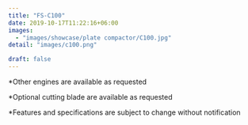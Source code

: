 ```yaml
---
title: "FS-C100"
date: 2019-10-17T11:22:16+06:00
images: 
  - "images/showcase/plate compactor/C100.jpg"
detail: "images/c100.png"

draft: false
---
```


 
*Other engines are available as requested 

*Optional cutting blade are available as requested 

*Features and specifications are subject to change without notification